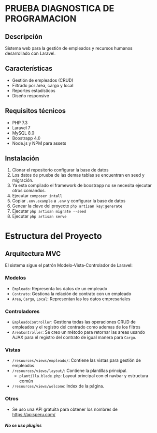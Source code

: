 # PRUEBA DIAGNOSTICA DE PROGRAMACION


## Descripción
Sistema web para la gestión de empleados y recursos humanos desarrollado con Laravel.

## Características
- Gestión de empleados (CRUD)
- Filtrado por área, cargo y local
- Reportes estadísticos
- Diseño responsive

## Requisitos técnicos
- PHP 7.3
- Laravel 7
- MySQL 8.0
- Boostrapp 4.0
- Node.js y NPM para assets

## Instalación
1. Clonar el repositorio
configurar la base de datos
2. Los datos de prueba de las demas tablas se encuentran en seed y migración.
3. Ya esta compilado el framework de boostrapp no se necesita ejecutar otros comandos.
4. Ejecutar `composer intall`
5. Copiar `.env.example` a `.env` y configurar la base de datos
6. Genear la clave del proyecto `php artisan key:generate`
7. Ejecutar `php artisan migrate --seed`
8. Ejecutar `php artisan serve`

# Estructura del Proyecto

## Arquitectura MVC

El sistema sigue el patrón Modelo-Vista-Controlador de Laravel:

### Modelos
- `Empleado`: Representa los datos de un empleado
- `Contrato`: Gestiona la relación de contrato con un empleado
- `Area`, `Cargo`, `Local`: Representan las los datos empresariales

### Controladores
- `EmpleadoController`: Gestiona todas las operaciones CRUD de empleados y el registro del contrado como ademas de los filtros
- `AreaController`:
Se creo un método para
retornar las areas usando AJAX para el registro del contrato
de igual manera para `Cargo`.


### Vistas
- `/resources/views/empleado/`: Contiene las vistas para gestión de empleados
- `/resources/views/layout/`: Contiene la plantillas principal.
  - `plantilla.blade.php`: Layout principal con el navbar y estructura común
- `/resources/views/welcome`:
Index de la página.

### Otros
- Se uso una API gratuita para obtener los nombres de https://apisperu.com/
##### No se uso plugins
